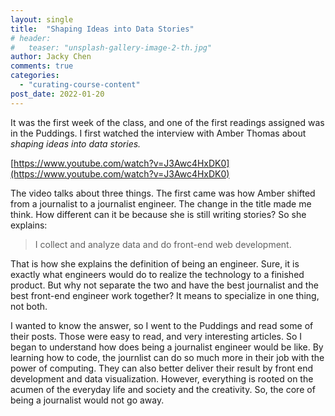 ```yaml
---
layout: single
title:  "Shaping Ideas into Data Stories"
# header:
#   teaser: "unsplash-gallery-image-2-th.jpg"
author: Jacky Chen
comments: true
categories:
  - "curating-course-content"
post_date: 2022-01-20
---
```


It was the first week of the class, and one of the first readings assigned was in the Puddings. I first watched the interview with Amber Thomas about *shaping ideas into data stories.*

[https://www.youtube.com/watch?v=J3Awc4HxDK0](https://www.youtube.com/watch?v=J3Awc4HxDK0)

The video talks about three things. The first came was how Amber shifted from a journalist to a journalist engineer. The change in the title made me think. How different can it be because she is still writing stories? So she explains:

> I collect and analyze data and do front-end web development.
> 

That is how she explains the definition of being an engineer. Sure, it is exactly what engineers would do to realize the technology to a finished product. But why not separate the two and have the best journalist and the best front-end engineer work together? It means to specialize in one thing, not both. 

I wanted to know the answer, so I went to the Puddings and read some of their posts. Those were easy to read, and very interesting articles. So I began to understand how does being a journalist engineer would be like. By learning how to code, the journlist can do so much more in their job with the power of computing. They can also better deliver their result by front end development and data visualization. However, everything is rooted on the acumen of the everyday life and society and the creativity. So, the core of being a journalist would not go away.